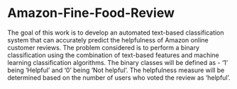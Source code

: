 # Amazon-Fine-Food-Review
The goal of this work is to develop an automated text-based classification system that can accurately predict the helpfulness of Amazon online customer reviews. The problem considered is to perform a binary classification using the combination of text-based features and machine learning classification algorithms. The binary classes will be defined as - ‘1’ being ‘Helpful’ and ‘0’ being ‘Not helpful’. The helpfulness measure will be determined based on the number of users who voted the review as ‘helpful’.
